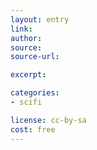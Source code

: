 ```yaml
---
layout: entry
link:
author: 
source:
source-url:

excerpt:  

categories:
- scifi

license: cc-by-sa
cost: free
---
```

